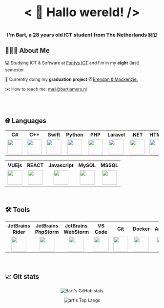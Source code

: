 <h3 align="center" style="font-size: 40px;">
  < 👋 Hallo wereld! />  
  <h3 align="center">I'm Bart, a 28 years old ICT student from The Netherlands 🇳🇱</h3>
</h3>

## 🙋🏼‍♂️ About Me
<p>💻 Studying ICT & Software at <a href="https://fontys.nl/Over-Fontys/Fontys-Hogeschool-ICT.htm">Fontys ICT</a> and I'm in my <b>eight</b> (last) semester.</p>
<p>📖 Currently doing my <b>graduation project</b> @<a href="https://www.brendan-mackenzie.com">Brendan & Mackenzie.</a></p>
<p>✉️ How to reach me: <a href="mailto:mail@bartlamers.nl">mail@bartlamers.nl</a></p>
<br/>
<br/>

## 🌐 Languages

<div align="center">
<table>
  <head>
    <tr>
      <th>C#</th>
      <th>C++</th>
      <th>Swift</th>      
      <th>Python</th>
      <th>PHP</th>
      <th>Laravel</th> 
      <th>.NET</th>     
      <th>HTML</th>
      <th>CSS</th>
      <th>Bootstrap</th>  
    </tr>
  </head>  
  <body>
    <tr>
      <td align="center">
        <a href="#"><img src="https://cdn.jsdelivr.net/gh/devicons/devicon/icons/csharp/csharp-original.svg" style="height: 48px; width: 48px"/></a>
      </td>
      <td align="center">
        <a href="#"><img src="https://cdn.jsdelivr.net/gh/devicons/devicon/icons/cplusplus/cplusplus-original.svg" style="height: 48px; width: 48px"/></a>
      </td>
      <td align="center">
        <a href="#"><img src="https://cdn.jsdelivr.net/gh/devicons/devicon/icons/swift/swift-original.svg" style="height: 48px; width: 48px"/></a>
      </td>      
      <td align="center">
        <a href="#"><img src="https://cdn.jsdelivr.net/gh/devicons/devicon/icons/python/python-original.svg" style="height: 48px; width: 48px"/></a>
      </td>
            <td align="center">
        <a href="#"><img src="https://cdn.jsdelivr.net/gh/devicons/devicon/icons/php/php-plain.svg" style="height: 48px; width: 48px"/></a>
      </td>
            <td align="center">
        <a href="#"><img src="https://cdn.jsdelivr.net/gh/devicons/devicon/icons/laravel/laravel-plain.svg" style="height: 48px; width: 48px"/></a>
      </td>
      <td align="center">
        <a href="#"><img src="https://cdn.jsdelivr.net/gh/devicons/devicon/icons/dot-net/dot-net-plain-wordmark.svg" style="height: 48px; width: 48px"/></a>
      </td>      
      <td align="center">
        <a href="#"><img src="https://cdn.jsdelivr.net/gh/devicons/devicon/icons/html5/html5-original.svg" style="height: 48px; width: 48px"/></a>
      </td>
      <td align="center">
        <a href="#"><img src="https://cdn.jsdelivr.net/gh/devicons/devicon/icons/css3/css3-original.svg" style="height: 48px; width: 48px"/></a>
      </td>
      <td align="center">
        <a href="#"><img src="https://cdn.jsdelivr.net/gh/devicons/devicon/icons/bootstrap/bootstrap-original.svg" style="height: 48px; width: 48px"/></a>
      </td>
    </tr> 
  </body>
</table>
<table>
  <head>
    <tr>
      <th>VUEjs</th>
      <th>REACT</th>
      <th>Javascript</th>  
      <th>MySQL</th>   
      <th>MSSQL</th>
    <tr/>
  </head>
  <body>
    <tr>
      <td align="center">
        <a href="#"><img src="https://cdn.jsdelivr.net/gh/devicons/devicon/icons/vuejs/vuejs-original.svg" style="height: 48px; width: 48px"/></a>
      </td>
      <td align="center">
        <a href="#"><img src="https://cdn.jsdelivr.net/gh/devicons/devicon/icons/react/react-original.svg" style="height: 48px; width: 48px"/></a>
      </td>
      <td align="center">
        <a href="#"><img src="https://cdn.jsdelivr.net/gh/devicons/devicon/icons/javascript/javascript-original.svg" style="height: 48px; width: 48px"/></a>
      </td>
      <td align="center">
        <a href="#"><img src="https://cdn.jsdelivr.net/gh/devicons/devicon/icons/mysql/mysql-original-wordmark.svg" style="height: 48px; width: 48px"/></a>
      </td>
      <td align="center">
         <a href="#">
<img src="https://cdn.jsdelivr.net/gh/devicons/devicon/icons/microsoftsqlserver/microsoftsqlserver-plain-wordmark.svg" style="height: 48px; width: 48px" />
         </a>
      </td>
    </tr>
  </body>
</table>
</div>
<br/>

## 🛠 Tools

<div align="center">
<table>
  <head>
    <tr>
      <th>JetBrains Rider</th>
      <th>JetBrains PhpStorm</th>
      <th>JetBrains WebStorm</th>
      <th>VS Code</th>
      <th>Git</th>      
      <th>Docker</th>
      <th>Arduino</th>           
    </tr>
  </head>  
  <body>
    <tr>
      <td align="center">
        <a href="#"><img src="https://resources.jetbrains.com/storage/products/company/brand/logos/Rider_icon.svg" style="height: 48px; width: 48px"/></a>
      </td>
      <td align="center">
        <a href="#"><img src="https://resources.jetbrains.com/storage/products/company/brand/logos/PhpStorm_icon.svg" style="height: 48px; width: 48px"/></a>
      </td>
      <td align="center">
        <a href="#"><img src="https://resources.jetbrains.com/storage/products/company/brand/logos/WebStorm_icon.svg" style="height: 48px; width: 48px"/></a>
      </td>
      <td align="center">
        <a href="#"><img src="https://cdn.jsdelivr.net/gh/devicons/devicon/icons/vscode/vscode-original.svg" style="height: 48px; width: 48px"/></a>
      </td>
      <td align="center">
        <a href="#"><img src="https://cdn.jsdelivr.net/gh/devicons/devicon/icons/git/git-original.svg" style="height: 48px; width: 48px"/></a>
      </td>         
      <td align="center">
        <a href="#"><img src="https://cdn.jsdelivr.net/gh/devicons/devicon/icons/docker/docker-plain.svg" style="height: 48px; width: 48px"/></a>
      </td>    
      <td align="center">
        <a href="#"><img class="icon-test" src="https://cdn.jsdelivr.net/gh/devicons/devicon/icons/arduino/arduino-original.svg" style="height: 48px; width: 48px"/></a>
      </td>   
    </tr>
  </body>
</table>
</div>
<br/>

## 📈 Git stats

<div align="center">
  
  ![Bart's GitHub stats](https://github-readme-stats.vercel.app/api/?username=LamersBart&count_private=true&show_icons=true&theme=nord)

  ![art's Top Langs](https://github-readme-stats.vercel.app/api/top-langs?username=LamersBart&langs_count=8&layout=compact&theme=nord)
  
</div>
